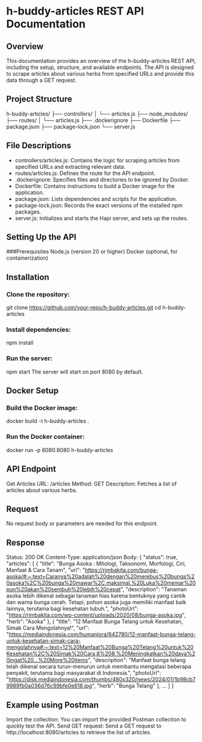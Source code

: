 # __h-buddy-articles REST API Documentation__

## Overview
This documentation provides an overview of the h-buddy-articles REST API, including the setup, structure, and available endpoints. The API is designed to scrape articles about various herbs from specified URLs and provide this data through a GET request.

## Project Structure
h-buddy-articles/
├── controllers/
│   └── articles.js
├── node_modules/
├── routes/
│   └── articles.js
├── .dockerignore
├── Dockerfile
├── package.json
├── package-lock.json
└── server.js

## File Descriptions

- controllers/articles.js: Contains the logic for scraping articles from specified URLs and extracting relevant data.
- routes/articles.js: Defines the route for the API endpoint.
- .dockerignore: Specifies files and directories to be ignored by Docker.
- Dockerfile: Contains instructions to build a Docker image for the application.
- package.json: Lists dependencies and scripts for the application.
- package-lock.json: Records the exact versions of the installed npm packages.
- server.js: Initializes and starts the Hapi server, and sets up the routes.

## Setting Up the API
###Prerequisites
Node.js (version 20 or higher)
Docker (optional, for containerization)

## Installation

### Clone the repository:
git clone https://github.com/your-repo/h-buddy-articles.git
cd h-buddy-articles

### Install dependencies:
npm install

### Run the server:
npm start
The server will start on port 8080 by default.

## Docker Setup

### Build the Docker image:
docker build -t h-buddy-articles .

### Run the Docker container:
docker run -p 8080:8080 h-buddy-articles


## API Endpoint
Get Articles
URL: /articles
Method: GET
Description: Fetches a list of articles about various herbs.

## Request
No request body or parameters are needed for this endpoint.

## Response
Status: 200 OK
Content-Type: application/json
Body:
{
    "status": true,
    "articles": [
        {
            "title": "Bunga Asoka : Mitologi, Taksonomi, Morfologi, Ciri, Manfaat & Cara Tanam",
            "url": "https://rimbakita.com/bunga-asoka/#:~:text=Caranya%20adalah%20dengan%20merebus%20bunga%20asoka%2C%20bunga%20mawar%2C,maksimal.%20Luka%20memar%20pun%20akan%20sembuh%20lebih%20cepat",
            "description": "Tanaman asoka lebih dikenal sebagai tanaman hias karena bentuknya yang cantik dan warna bunga cerah. Tetapi, pohon asoka juga memiliki manfaat baik lainnya, terutama bagi kesehatan tubuh.",
            "photoUrl": "https://rimbakita.com/wp-content/uploads/2020/08/bunga-asoka.jpg",
            "herb": "Asoka"
        },
        {
            "title": "12 Manfaat Bunga Telang untuk Kesehatan, Simak Cara Mengolahnya!",
            "url": "https://mediaindonesia.com/humaniora/642780/12-manfaat-bunga-telang-untuk-kesehatan-simak-cara-mengolahnya#:~:text=12%20Manfaat%20Bunga%20Telang%20untuk%20Kesehatan%2C%20Simak%20Cara,8%208.%20Meningkatkan%20daya%20ingat%20...%20More%20items",
            "description": "Manfaat bunga telang telah dikenal secara turun-menurun untuk membantu mengatasi beberapa penyakit, terutama bagi masyarakat di Indonesia.",
            "photoUrl": "https://disk.mediaindonesia.com/thumbs/480x320/news/2024/01/1b98cb79989fb0a036d76c99bfe0e618.jpg",
            "herb": "Bunga Telang"
        },
        ...
    ]
}


## Example using Postman
Import the collection: You can import the provided Postman collection to quickly test the API.
Send GET request: Send a GET request to http://localhost:8080/articles to retrieve the list of articles.
